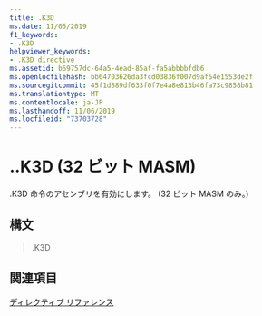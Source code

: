 ```yaml
---
title: .K3D
ms.date: 11/05/2019
f1_keywords:
- .K3D
helpviewer_keywords:
- .K3D directive
ms.assetid: b69757dc-64a5-4ead-85af-fa5abbbbfdb6
ms.openlocfilehash: bb64703626da3fcd03836f007d9af54e1553de2f
ms.sourcegitcommit: 45f1d889df633f0f7e4a8e813b46fa73c9858b81
ms.translationtype: MT
ms.contentlocale: ja-JP
ms.lasthandoff: 11/06/2019
ms.locfileid: "73703728"
---
```

# <a name="k3d-32-bit-masm"></a>..K3D (32 ビット MASM)

.K3D 命令のアセンブリを有効にします。 (32 ビット MASM のみ。)

## <a name="syntax"></a>構文

> .K3D

## <a name="see-also"></a>関連項目

[ディレクティブ リファレンス](../../assembler/masm/directives-reference.md)<br/>